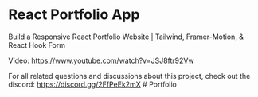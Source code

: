 # React Portfolio App

Build a Responsive React Portfolio Website | Tailwind, Framer-Motion, & React Hook Form

Video: https://www.youtube.com/watch?v=JSJ8ftr92Vw

For all related questions and discussions about this project, check out the discord: https://discord.gg/2FfPeEk2mX
#   P o r t f o l i o  
 